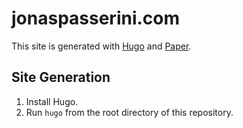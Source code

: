 # jonaspasserini.com
This site is generated with [Hugo](https://gohugo.io/) and [Paper](https://github.com/nanxiaobei/hugo-paper/).

## Site Generation
1. Install Hugo.
1. Run `hugo` from the root directory of this repository.